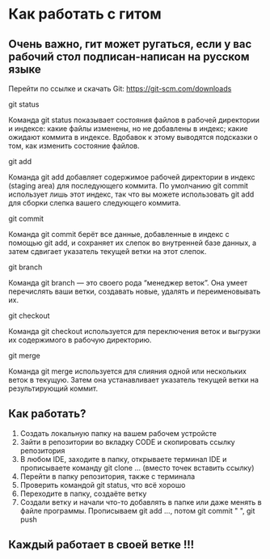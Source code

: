 # Как работать с гитом
## Очень важно, гит может ругаться, если у вас рабочий стол подписан-написан на русском языке
Перейти по ссылке и скачать Git: https://git-scm.com/downloads

git status

Команда git status показывает состояния файлов в рабочей директории и индексе: какие файлы изменены, но не добавлены в индекс; какие ожидают коммита в индексе. Вдобавок к этому выводятся подсказки о том, как изменить состояние файлов.

git add

Команда git add добавляет содержимое рабочей директории в индекс (staging area) для последующего коммита. По умолчанию git commit использует лишь этот индекс, так что вы можете использовать git add для сборки слепка вашего следующего коммита.

git commit

Команда git commit берёт все данные, добавленные в индекс с помощью git add, и сохраняет их слепок во внутренней базе данных, а затем сдвигает указатель текущей ветки на этот слепок.

git branch

Команда git branch — это своего рода “менеджер веток”. Она умеет перечислять ваши ветки, создавать новые, удалять и переименовывать их.

git checkout

Команда git checkout используется для переключения веток и выгрузки их содержимого в рабочую директорию.

git merge

Команда git merge используется для слияния одной или нескольких веток в текущую. Затем она устанавливает указатель текущей ветки на результирующий коммит.

## Как работать?

1. Создать локальную папку на вашем рабочем устройсте
2. Зайти в репозитории во вкладку CODE и скопировать ссылку репозитория
3. В любом IDE, заходите в папку, открываете терминал IDE и прописываете команду git clone ... (вместо точек вставить ссылку)
4. Перейти в папку репозитория, также с терминала
5. Проверить командой git status, что всё хорошо
6. Переходите в папку, создаёте ветку
7. Создали ветку и начали что-то добавлять в папке или даже менять в файле программы. Прописываем git add ..., потом git commit " ", git push 

## Каждый работает в своей ветке !!!
